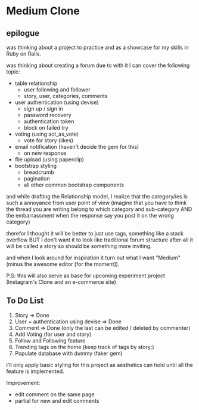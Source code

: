 # Medium Clone

## epilogue
was thinking about a project to practice and as a showcase for my skills in Ruby on Rails.

was thinking about creating a forum due to with it I can cover the following topic:
- table relationship
  - user following and follower
  - story, user, categories, comments
- user authentication (using devise)
  - sign up / sign in
  - password recovery
  - authentication token
  - block on failed try
- voting (using act_as_vote)
  - vote for story (likes)
- email notification (haven't decide the gem for this)
  - on new response
- file upload (using paperclip)
- bootstrap styling
  - breadcrumb
  - pagination
  - all other common bootstrap components

and while drafting the Relationship model, I realize that the category/ies
is such a annoyance from user point of view (imagine that you have to think the thread you are writing belong to which category and sub-category AND the embarrassment when the response say you post it on the wrong category)

therefor I thought it will be better to just use tags, something like a stack overflow BUT I don't want it to look like traditional forum structure after-all it will be called a story so should be something more inviting.

and when I look around for inspiration it turn out what I want "Medium" (minus the awesome editor [for the moment]).

P.S: this will also serve as base for upcoming experiment project (Instagram's
Clone and an e-commerce site)


## To Do List
1. Story  => Done
2. User + authentication using devise => Done
3. Comment => Done (only the last can be edited / deleted by commenter)
3. Add Voting (for user and story)
4. Follow and Following feature
5. Trending tags on the home (keep track of tags by story;)
6. Populate database with dummy (faker gem)

I'll only apply basic styling for this project as aesthetics can hold until all
the feature is implemented.

Improvement:
- edit comment on the same page
- partial for new and edit comments
